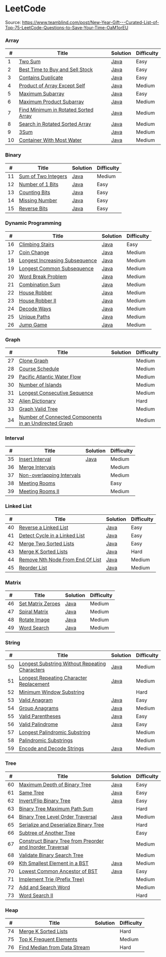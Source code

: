 
LeetCode
========

Source: https://www.teamblind.com/post/New-Year-Gift---Curated-List-of-Top-75-LeetCode-Questions-to-Save-Your-Time-OaM1orEU

### Array

| # | Title | Solution | Difficulty |
|---| ----- | -------- | ---------- |
|1|[Two Sum](https://leetcode.com/problems/two-sum/) |[Java](./src/leetcode75/TwoSum.java)|Easy|
|2|[Best Time to Buy and Sell Stock](https://leetcode.com/problems/best-time-to-buy-and-sell-stock/) |[Java](./src/leetcode75/BestTimeToBuyAndSellStock.java)|Easy|
|3|[Contains Duplicate](https://leetcode.com/problems/contains-duplicate/) |[Java](./src/leetcode75/ContainsDuplicate.java)|Easy|
|4|[Product of Array Except Self](https://leetcode.com/problems/product-of-array-except-self/) |[Java](./src/leetcode75/ProductOfArrayExceptSelf.java)|Medium|
|5|[Maximum Subarray](https://leetcode.com/problems/maximum-subarray/) |[Java](./src/leetcode75/MaximumSubarray.java)|Easy|
|6|[Maximum Product Subarray](https://leetcode.com/problems/maximum-product-subarray/) |[Java](./src/leetcode75//MaximumProductSubarray.java)|Medium|
|7|[Find Minimum in Rotated Sorted Array](https://leetcode.com/problems/find-minimum-in-rotated-sorted-array/) |[Java](./src/leetcode75/FindMinimumInRotatedSortedArray.java)|Medium|
|8|[Search in Rotated Sorted Array](https://leetcode.com/problems/search-in-rotated-sorted-array/) |[Java](./src/leetcode75/SearchInRotatedSortedArray.java)|Medium|
|9|[3Sum](https://leetcode.com/problems/3sum/) |[Java](./src/leetcode75/ThreeSum.java)|Medium|
|10|[Container With Most Water](https://leetcode.com/problems/container-with-most-water/) |[Java](./src/leetcode75/ContainerWithMostWater.java)|Medium|

### Binary


| # | Title | Solution | Difficulty |
|---| ----- | -------- | ---------- |
|11|[Sum of Two Integers](https://leetcode.com/problems/sum-of-two-integers/) |[Java](./src/leetcode75/SumOfTwoIntegers.java)|Medium|
|12|[Number of 1 Bits](https://leetcode.com/problems/number-of-1-bits/) |[Java](./src/leetcode75/NumberOfOneBits.java)|Easy|
|13|[Counting Bits](https://leetcode.com/problems/counting-bits/) |[Java](./src/leetcode75/CountingBits.java)|Easy|
|14|[Missing Number](https://leetcode.com/problems/missing-number/) |[Java](./src/leetcode75/MissingNumber.java)|Easy|
|15|[Reverse Bits](https://leetcode.com/problems/reverse-bits/) |[Java](./src/leetcode75/ReverseBits.java)|Easy|

### Dynamic Programming 

| # | Title | Solution | Difficulty |
|---| ----- | -------- | ---------- |
|16|[Climbing Stairs](https://leetcode.com/problems/climbing-stairs/) |[Java](./src/leetcode75/ClimbingStairs.java)|Easy|
|17|[Coin Change](https://leetcode.com/problems/coin-change/) |[Java](./src/leetcode75/CoinChange.java)|Medium|
|18|[Longest Increasing Subsequence](https://leetcode.com/problems/longest-increasing-subsequence/) |[Java](./src/leetcode75/LongestIncreasingSubsequence.java)|Medium|
|19|[Longest Common Subsequence](https://leetcode.com/problems/longest-common-subsequence/) |[Java](./src//leetcode75/LongestCommonSubsequence.java)|Medium|
|20|[Word Break Problem](https://leetcode.com/problems/word-break/) |[Java](./src/leetcode75/WordBreak.java)|Medium|
|21|[Combination Sum](https://leetcode.com/problems/combination-sum-iv/) |[Java](./src/leetcode75/CombinationSumIV.java)|Medium|
|22|[House Robber](https://leetcode.com/problems/house-robber/) |[Java](./src/leetcode75/HouseRobber.java)|Medium|
|23|[House Robber II](https://leetcode.com/problems/house-robber-ii/) |[Java](./src/leetcode75/HouseRobberII.java)|Medium|
|24|[Decode Ways](https://leetcode.com/problems/decode-ways/) |[Java](./src/leetcode75/DecodeWays.java)|Medium|
|25|[Unique Paths](https://leetcode.com/problems/unique-paths/) |[Java](./src/leetcode75/UniquePaths.java)|Medium|
|26|[Jump Game](https://leetcode.com/problems/jump-game/) |[Java](./src/leetcode75/JumpGame.java)|Medium|

### Graph

| # | Title | Solution | Difficulty |
|---| ----- | -------- | ---------- |
|27|[Clone Graph](https://leetcode.com/problems/clone-graph/) | |Medium|
|28|[Course Schedule](https://leetcode.com/problems/course-schedule/) | |Medium|
|29|[Pacific Atlantic Water Flow](https://leetcode.com/problems/pacific-atlantic-water-flow/) | |Medium|
|30|[Number of Islands](https://leetcode.com/problems/number-of-islands/) | |Medium|
|31|[Longest Consecutive Sequence](https://leetcode.com/problems/longest-consecutive-sequence/) | |Medium|
|32|[Alien Dictionary](https://leetcode.com/problems/alien-dictionary/) | |Hard|
|33|[Graph Valid Tree](https://leetcode.com/problems/graph-valid-tree/) | |Medium|
|34|[Number of Connected Components in an Undirected Graph](https://leetcode.com/problems/number-of-connected-components-in-an-undirected-graph/) | |Medium|

### Interval

| # | Title | Solution | Difficulty |
|---| ----- | -------- | ---------- |
|35|[Insert Interval](https://leetcode.com/problems/insert-interval/) |[Java](./src/leetcode75/InsertInterval.java)|Medium|
|36|[Merge Intervals](https://leetcode.com/problems/merge-intervals/) | |Medium|
|37|[Non-overlapping Intervals](https://leetcode.com/problems/non-overlapping-intervals/) | |Medium|
|38|[Meeting Rooms](https://leetcode.com/problems/meeting-rooms/) | |Easy|
|39|[Meeting Rooms II](https://leetcode.com/problems/meeting-rooms-ii/) | |Medium|

### Linked List

| # | Title | Solution | Difficulty |
|---| ----- | -------- | ---------- |
|40|[Reverse a Linked List](https://leetcode.com/problems/reverse-linked-list/) |[Java](./src/leetcode75/ReverseLinkedList.java)|Easy|
|41|[Detect Cycle in a Linked List](https://leetcode.com/problems/linked-list-cycle/) |[Java](./src/leetcode75/DetectCycleInALinkedList.java)|Easy|
|42|[Merge Two Sorted Lists](https://leetcode.com/problems/merge-two-sorted-lists/) |[Java](./src/leetcode75/MergeTwoSortedLists.java)|Easy|
|43|[Merge K Sorted Lists](https://leetcode.com/problems/merge-k-sorted-lists/) |[Java](./src/leetcode75/MergeKSortedLists.java)|Hard|
|44|[Remove Nth Node From End Of List](https://leetcode.com/problems/remove-nth-node-from-end-of-list/) |[Java](./src/leetcode75/RemoveNthNodeFromEndOfList.java)|Medium|
|45|[Reorder List](https://leetcode.com/problems/reorder-list/) |[Java](./src/leetcode75/ReorderList.java)|Medium|

### Matrix

| # | Title | Solution | Difficulty |
|---| ----- | -------- | ---------- |
|46|[Set Matrix Zeroes](https://leetcode.com/problems/set-matrix-zeroes/) |[Java](./src/leetcode75/SetMatrixZeros.java)|Medium|
|47|[Spiral Matrix](https://leetcode.com/problems/spiral-matrix/) |[Java](./src/leetcode75/SpiralMatrix.java)|Medium|
|48|[Rotate Image](https://leetcode.com/problems/rotate-image/) |[Java](./src/leetcode75/RotateImage.java)|Medium|
|49|[Word Search](https://leetcode.com/problems/word-search/) |[Java](./src/leetcode75/WordSearch.java)|Medium|

### String

| # | Title | Solution | Difficulty |
|---| ----- | -------- | ---------- |
|50|[Longest Substring Without Repeating Characters](https://leetcode.com/problems/longest-substring-without-repeating-characters/) |[Java](./src/leetcode75/LongestSubstringWithoutRepeatingCharacters.java)|Medium|
|51|[Longest Repeating Character Replacement](https://leetcode.com/problems/longest-repeating-character-replacement/) |[Java](./src/leetcode75/LongestRepeatingCharacterReplacement.java)|Medium|
|52|[Minimum Window Substring](https://leetcode.com/problems/minimum-window-substring/) | |Hard|
|53|[Valid Anagram](https://leetcode.com/problems/valid-anagram/) |[Java](./src/leetcode75/ValidAnagram.java)|Easy|
|54|[Group Anagrams](https://leetcode.com/problems/group-anagrams/) |[Java](./src/leetcode75/GroupAnagrams.java)|Medium|
|55|[Valid Parentheses](https://leetcode.com/problems/valid-parentheses/) |[Java](./src/leetcode75/ValidParentheses.java)|Easy|
|56|[Valid Palindrome](https://leetcode.com/problems/valid-palindrome/) |[Java](./src/leetcode75/ValidPalindrome.java)|Easy|
|57|[Longest Palindromic Substring](https://leetcode.com/problems/longest-palindromic-substring/) | |Medium|
|58|[Palindromic Substrings](https://leetcode.com/problems/palindromic-substrings/) | |Medium|
|59|[Encode and Decode Strings](https://leetcode.com/problems/encode-and-decode-strings/) |[Java](./src/leetcode75/EncodeAndDecodeStrings.java)|Medium|

### Tree

| # | Title | Solution | Difficulty |
|---| ----- | -------- | ---------- |
|60|[Maximum Depth of Binary Tree](https://leetcode.com/problems/maximum-depth-of-binary-tree/) |[Java](./src/leetcode75/MaximumDepthOfBinaryTree.java)|Easy|
|61|[Same Tree](https://leetcode.com/problems/same-tree/) |[Java](./src/leetcode75/SameTree.java)|Easy|
|62|[Invert/Flip Binary Tree](https://leetcode.com/problems/invert-binary-tree/) |[Java](./src/leetcode75/InvertBinaryTree.java)|Easy|
|63|[Binary Tree Maximum Path Sum](https://leetcode.com/problems/binary-tree-maximum-path-sum/) | |Hard|
|64|[Binary Tree Level Order Traversal](https://leetcode.com/problems/binary-tree-level-order-traversal/) |[Java](./src/leetcode75/BinaryTreeLevelOrderTraversal.java)|Medium|
|65|[Serialize and Deserialize Binary Tree](https://leetcode.com/problems/serialize-and-deserialize-binary-tree/) | |Hard|
|66|[Subtree of Another Tree](https://leetcode.com/problems/subtree-of-another-tree/) | |Easy|
|67|[Construct Binary Tree from Preorder and Inorder Traversal](https://leetcode.com/problems/construct-binary-tree-from-preorder-and-inorder-traversal/) | |Medium|
|68|[Validate Binary Search Tree](https://leetcode.com/problems/validate-binary-search-tree/) | |Medium|
|69|[Kth Smallest Element in a BST](https://leetcode.com/problems/kth-smallest-element-in-a-bst/) |[Java](./src/leetcode75/KthSmallestElementInBinaryTree.java)|Medium|
|70|[Lowest Common Ancestor of BST](https://leetcode.com/problems/lowest-common-ancestor-of-a-binary-search-tree/) |[Java](./src/leetcode75/LowestCommonAncestorOfBinarySearchTree.java)|Easy|
|71|[Implement Trie (Prefix Tree)](https://leetcode.com/problems/implement-trie-prefix-tree/) | |Medium|
|72|[Add and Search Word](https://leetcode.com/problems/add-and-search-word-data-structure-design/) | |Medium|
|73|[Word Search II](https://leetcode.com/problems/word-search-ii/) | |Hard|

### Heap

| # | Title | Solution | Difficulty |
|---| ----- | -------- | ---------- |
|74|[Merge K Sorted Lists](https://leetcode.com/problems/merge-k-sorted-lists/) | |Hard|
|75|[Top K Frequent Elements](https://leetcode.com/problems/top-k-frequent-elements/) | |Medium|
|76|[Find Median from Data Stream](https://leetcode.com/problems/find-median-from-data-stream/) | |Hard|
